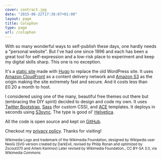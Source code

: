 ```yaml
---
cover: contract.jpg
date: "2015-06-22T17:38:07+01:00"
layout: page
title: Colophon
type: page
url: /colophon
---
```


With so many wonderful ways to self-publish these days, one hardly needs a "personal website". But I've had one since 1996 and each has been a great tool for self-expression and a low-risk place to experiment and keep my digital skills sharp. This one is no exception.

It's a [static site](https://en.wikipedia.org/wiki/Static_web_page) made with [Hugo](http://gohugo.io) to replace the old WordPress site. It uses [Amazon CloudFront](https://aws.amazon.com/cloudfront/) as a content delivery network and 
[Amazon S3](http://aws.amazon.com/s3) as the origin making the site extremely fast and secure. And it costs less than £0.20 a month to host.

I considered using one of the many, beautiful free themes out there but (embracing the DIY spirit) decided to design and code my own. It uses [Twitter Bootstrap](http://getbootstrap.com/), [Sass](http://sass-lang.com/) (for custom CSS), and [ACE](https://github.com/yosssi/ace) templates. It deploys in seconds using [S3sync](http://s3tools.org/s3cmd-sync). The type is good ol' [Helvetica](https://en.wikipedia.org/?title=Helvetica).

All the code is open source and kept on [GitHub](https://github.com/peterkappus/hugo-pk).

Checkout my [privacy policy](/privacy). Thanks for visiting!

<small>Wikimedia Logo and trademark of the Wikimedia Foundation, designed by Wikipedia user Neolŭ (SVG version created by DarkEvil, revised by Philip Ronan and optimized by Zscout370 and Artem Karimov) Later revised by Wikimedia Foundation., CC BY-SA 3.0, via Wikimedia Commons</small>
